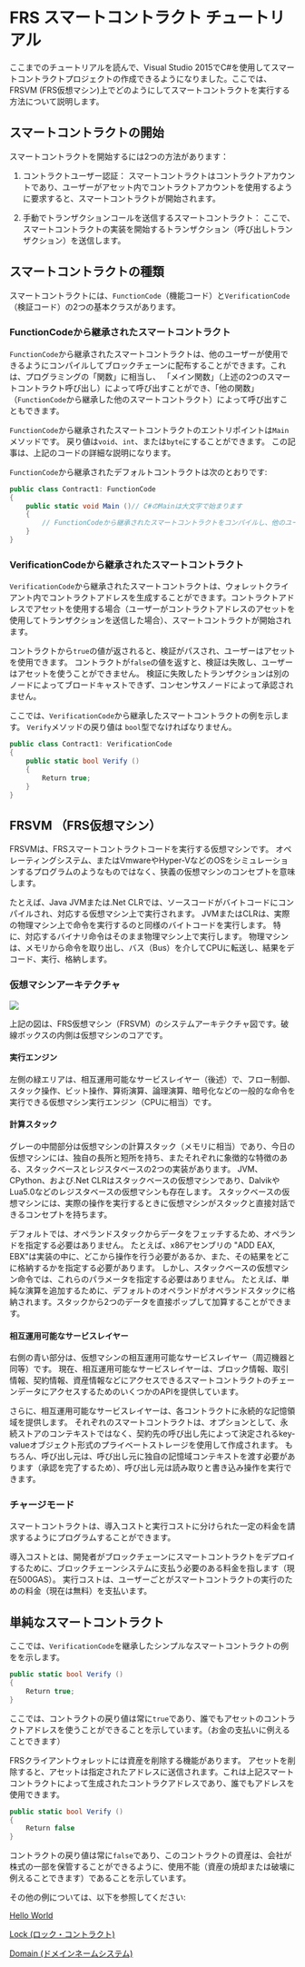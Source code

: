 # FRS スマートコントラクト チュートリアル

ここまでのチュートリアルを読んで、Visual Studio 2015でC#を使用してスマートコントラクトプロジェクトの作成できるようになりました。ここでは、FRSVM (FRS仮想マシン)上でどのようにしてスマートコントラクトを実行する方法について説明します。

## スマートコントラクトの開始

スマートコントラクトを開始するには2つの方法があります：

1. コントラクトユーザー認証： スマートコントラクトはコントラクトアカウントであり、ユーザーがアセット内でコントラクトアカウントを使用するように要求すると、スマートコントラクトが開始されます。

2. 手動でトランザクションコールを送信するスマートコントラクト： ここで、スマートコントラクトの実装を開始するトランザクション（呼び出しトランザクション）を送信します。

## スマートコントラクトの種類

スマートコントラクトには、`FunctionCode`（機能コード）と`VerificationCode`（検証コード）の2つの基本クラスがあります。

### FunctionCodeから継承されたスマートコントラクト

`FunctionCode`から継承されたスマートコントラクトは、他のユーザーが使用できるようにコンパイルしてブロックチェーンに配布することができます。これは、プログラミングの「関数」に相当し、 「メイン関数」（上述の2つのスマートコントラクト呼び出し）によって呼び出すことができ、「他の関数」（`FunctionCode`から継承した他のスマートコントラクト）によって呼び出すこともできます。

`FunctionCode`から継承されたスマートコントラクトのエントリポイントは`Main`メソッドです。 戻り値は`void`、`int`、または`byte`にすることができます。 この記事は、上記のコードの詳細な説明になります。

`FunctionCode`から継承されたデフォルトコントラクトは次のとおりです:

```c#
public class Contract1: FunctionCode
{
    public static void Main ()// C#のMainは大文字で始まります
    {
        // FunctionCodeから継承されたスマートコントラクトをコンパイルし、他のユーザーが使用できるようにブロックチェーンに公開することができます
    }
}
```

### VerificationCodeから継承されたスマートコントラクト

`VerificationCode`から継承されたスマートコントラクトは、ウォレットクライアント内でコントラクトアドレスを生成することができます。コントラクトアドレスでアセットを使用する場合（ユーザーがコントラクトアドレスのアセットを使用してトランザクションを送信した場合）、スマートコントラクトが開始されます。

コントラクトから`true`の値が返されると、検証がパスされ、ユーザーはアセットを使用できます。 コントラクトが`false`の値を返すと、検証は失敗し、ユーザーはアセットを使うことができません。 検証に失敗したトランザクションは別のノードによってブロードキャストできず、コンセンサスノードによって承認されません。

ここでは、`VerificationCode`から継承したスマートコントラクトの例を示します。 `Verify`メソッドの戻り値は `bool`型でなければなりません。

```c#
public class Contract1: VerificationCode
{
    public static bool Verify ()
    {
        Return true;
    }
}
```

## FRSVM （FRS仮想マシン）

FRSVMは、FRSスマートコントラクトコードを実行する仮想マシンです。 オペレーティングシステム、またはVmwareやHyper-VなどのOSをシミュレーションするプログラムのようなものではなく、狭義の仮想マシンのコンセプトを意味します。

たとえば、Java JVMまたは.Net CLRでは、ソースコードがバイトコードにコンパイルされ、対応する仮想マシン上で実行されます。 JVMまたはCLRは、実際の物理マシン上で命令を実行するのと同様のバイトコードを実行します。 特に、対応するバイナリ命令はそのまま物理マシン上で実行します。 物理マシンは、メモリから命令を取り出し、バス（Bus）を介してCPUに転送し、結果をデコード、実行、格納します。

### 仮想マシンアーキテクチャ

   ![](/assets/FRS-vm.jpg)

上記の図は、FRS仮想マシン（FRSVM）のシステムアーキテクチャ図です。破線ボックスの内側は仮想マシンのコアです。

#### 実行エンジン

左側の緑エリアは、相互運用可能なサービスレイヤー（後述）で、フロー制御、スタック操作、ビット操作、算術演算、論理演算、暗号化などの一般的な命令を実行できる仮想マシン実行エンジン（CPUに相当）です。

#### 計算スタック

グレーの中間部分は仮想マシンの計算スタック（メモリに相当）であり、今日の仮想マシンには、独自の長所と短所を持ち、またそれぞれに象徴的な特徴のある、スタックベースとレジスタベースの2つの実装があります。 JVM、CPython、および.Net CLRはスタックベースの仮想マシンであり、DalvikやLua5.0などのレジスタベースの仮想マシンも存在します。 スタックベースの仮想マシンには、実際の操作を実行するときに仮想マシンがスタックと直接対話できるコンセプトを持ちます。

デフォルトでは、オペランドスタックからデータをフェッチするため、オペランドを指定する必要はありません。 たとえば、x86アセンブリの "ADD EAX, EBX"は実装の中に、どこから操作を行う必要があるか、また、その結果をどこに格納するかを指定する必要があります。 しかし、スタックベースの仮想マシン命令では、これらのパラメータを指定する必要はありません。 たとえば、単純な演算を追加するために、デフォルトのオペランドがオペランドスタックに格納されます。スタックから2つのデータを直接ポップして加算することができます。

#### 相互運用可能なサービスレイヤー

右側の青い部分は、仮想マシンの相互運用可能なサービスレイヤー（周辺機器と同等）です。 現在、相互運用可能なサービスレイヤーは、ブロック情報、取引情報、契約情報、資産情報などにアクセスできるスマートコントラクトのチェーンデータにアクセスするためのいくつかのAPIを提供しています。

さらに、相互運用可能なサービスレイヤーは、各コントラクトに永続的な記憶領域を提供します。 それぞれのスマートコントラクトは、オプションとして、永続ストアのコンテキストではなく、契約先の呼び出し先によって決定されるkey-valueオブジェクト形式のプライベートストレージを使用して作成されます。 もちろん、呼び出し元は、呼び出し元に独自の記憶域コンテキストを渡す必要があります（承認を完了するため）、呼び出し元は読み取りと書き込み操作を実行できます。

### チャージモード

スマートコントラクトは、導入コストと実行コストに分けられた一定の料金を請求するようにプログラムすることができます。

導入コストとは、開発者がブロックチェーンにスマートコントラクトをデプロイするために、ブロックチェーンシステムに支払う必要のある料金を指します（現在500GAS）。 実行コストは、ユーザーごとがスマートコントラクトの実行のための料金（現在は無料）を支払います。

## 単純なスマートコントラクト

ここでは、`VerificationCode`を継承したシンプルなスマートコントラクトの例をを示します。

```c#
public static bool Verify ()
{
    Return true;
}
```

ここでは、コントラクトの戻り値は常に`true`であり、誰でもアセットのコントラクトアドレスを使うことができることを示しています。（お金の支払いに例えることできます）

FRSクライアントウォレットには資産を削除する機能があります。 アセットを削除すると、アセットは指定されたアドレスに送信されます。これは上記スマートコントラクトによって生成されたコントラクアドレスであり、誰でもアドレスを使用できます。

```c#
public static bool Verify ()
{
    Return false
}
```

コントラクトの戻り値は常に`false`であり、このコントラクトの資産は、会社が株式の一部を保管することができるように、使用不能（資産の焼却または破壊に例えることできます）であることを示しています。

その他の例については、以下を参照してください:

[Hello World](tutorial/HelloWorld.md)

[Lock (ロック・コントラクト)](tutorial/lock.md)

[Domain (ドメインネームシステム)](tutorial/Domain.md)
